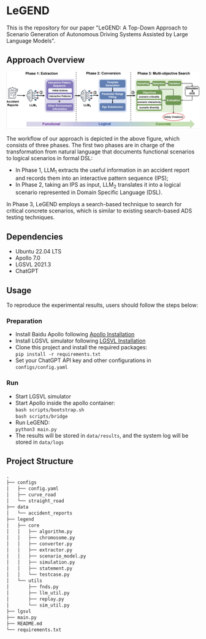 # LeGEND
This is the repository for our paper "LeGEND: A Top-Down Approach to Scenario Generation of Autonomous Driving Systems Assisted by Large Language Models".

## Approach Overview
![approach overview](images/website_overview.png)

The workflow of our approach is depicted in the above figure, which consists of three phases. The first two phases are in charge of the transformation from natural language that documents functional scenarios to logical scenarios in formal DSL:
* In Phase 1, LLM<sub>1</sub> extracts the useful information in an accident report and records them into an interactive pattern sequence (IPS);
* In Phase 2, taking an IPS as input, LLM<sub>2</sub> translates it into a logical scenario represented in Domain Specific Language (DSL). <br />

In Phase 3, LeGEND employs a search-based technique to search for critical concrete scenarios, which is similar to existing search-based ADS testing techniques.


## Dependencies
* Ubuntu 22.04 LTS
* Apollo 7.0
* LGSVL 2021.3
* ChatGPT

## Usage
To reproduce the experimental results, users should follow the steps below:
### Preparation
* Install Baidu Apollo following [Apollo Installation](https://github.com/ApolloAuto/apollo?tab=readme-ov-file#installation)
* Install LGSVL simulator following [LGSVL Installation](https://github.com/YuqiHuai/SORA-SVL)
* Clone this project and install the required packages: <br />
  ```pip install -r requirements.txt```
* Set your ChatGPT API key and other configurations in ```configs/config.yaml```
### Run
* Start LGSVL simulator
* Start Apollo inside the apollo container: <br />
  ``` bash scripts/bootstrap.sh ``` <br />
  ``` bash scripts/bridge ```
* Run LeGEND: <br />
  ```python3 main.py```
* The results will be stored in ``` data/results ```, and the system log will be stored in ``` data/logs ```

## Project Structure
```
.
├── configs
│   ├── config.yaml
│   ├── curve_road
│   └── straight_road
├── data
│   └── accident_reports
├── legend
│   ├── core
│   │   ├── algorithm.py
│   │   ├── chromosome.py
│   │   ├── converter.py
│   │   ├── extractor.py
│   │   ├── scenario_model.py
│   │   ├── simulation.py
│   │   ├── statement.py
│   │   └── testcase.py
│   └── utils
│       ├── fnds.py
│       ├── llm_util.py
│       ├── replay.py
│       └── sim_util.py
├── lgsvl
├── main.py
├── README.md
└── requirements.txt





